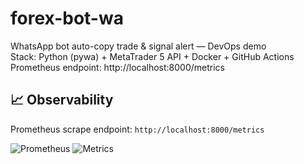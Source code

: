 # forex-bot-wa
WhatsApp bot auto-copy trade & signal alert — DevOps demo  
Stack: Python (pywa) + MetaTrader 5 API + Docker + GitHub Actions
Prometheus endpoint: http://localhost:8000/metrics

## 📈 Observability
Prometheus scrape endpoint: `http://localhost:8000/metrics`

![Prometheus](https://img.shields.io/badge/Prometheus-Scraping-ff6600?style=flat-square&logo=prometheus)
![Metrics](https://img.shields.io/badge/metrics-bot_requests_total%20%7C%20bot_latency_seconds-blue?style=flat-square)
